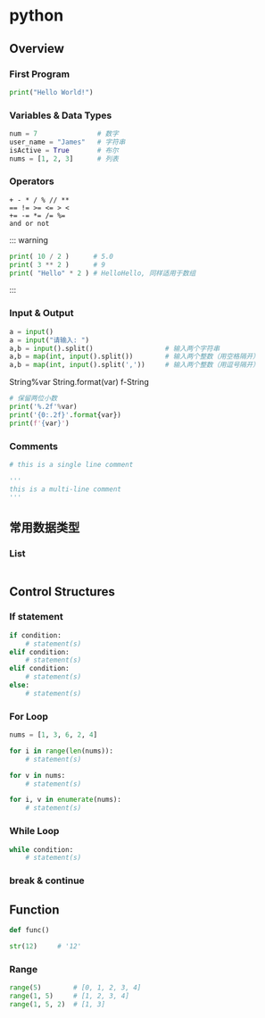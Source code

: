 # python

## Overview

### First Program

```python
print("Hello World!")
```

### Variables & Data Types

```python
num = 7               # 数字
user_name = "James"   # 字符串
isActive = True       # 布尔
nums = [1, 2, 3]      # 列表

```

### Operators

```pyhton
+ - * / % // **
== != >= <= > <
+= -= *= /= %=
and or not
```

::: warning

```python
print( 10 / 2 )      # 5.0
print( 3 ** 2 )      # 9
print( "Hello" * 2 ) # HelloHello, 同样适用于数组
```

:::


### Input & Output

```python
a = input()
a = input("请输入: ")
a,b = input().split()                  # 输入两个字符串
a,b = map(int, input().split())        # 输入两个整数（用空格隔开）
a,b = map(int, input().split(','))     # 输入两个整数（用逗号隔开）
```

String%var
String.format(var)
f-String

```python
# 保留两位小数
print('%.2f'%var)
print('{0:.2f}'.format{var})
print(f'{var}')
```

### Comments

```python
# this is a single line comment

'''
this is a multi-line comment
'''
```

## 常用数据类型

### List

```

```

## Control Structures

### If statement

```python
if condition:
    # statement(s)
elif condition:
    # statement(s)
elif condition:
    # statement(s)
else:
    # statement(s)
```

### For Loop

```python
nums = [1, 3, 6, 2, 4]

for i in range(len(nums)):
    # statement(s)

for v in nums:
    # statement(s)

for i, v in enumerate(nums):
    # statement(s)
```

### While Loop

```python
while condition:
    # statement(s)
```

### break & continue

## Function

```python
def func()
```



```python
str(12)     # '12'
```

### Range

```python
range(5)        # [0, 1, 2, 3, 4]
range(1, 5)     # [1, 2, 3, 4]
range(1, 5, 2)  # [1, 3]
```
